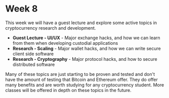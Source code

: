 # Week 8

This week we will have a guest lecture and explore some active topics in cryptocurrency research and development.

- **Guest Lecture - UI/UX** - Major exchange hacks, and how we can learn from them when developing custodial applications
- **Research - Scaling** - Major wallet hacks, and how we can write secure client side software
- **Research - Cryptography** - Major protocol hacks, and how to secure distributed software

Many of these topics are just starting to be proven and tested and don't have the amount of testing that Bitcoin and Ethereum offer. They do offer many benefits and are worth studying for any cryptocurrency student. More classes will be offered in depth on these topics in the future.